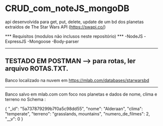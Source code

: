 # CRUD_com_noteJS_mongoDB
api desenvolvida para get, put, delete, update de um bd dos planetas extraídos de The Star Wars API (https://swapi.co/)

*** Requisitos (modulos não inclusos neste repositório) ***
-NodeJS
-ExpressJS
-Mongoose
-Body-parser

******************************
TESTADO EM POSTMAN --> para rotas, ler arquivo ROTAS.TXT.
----------------
Banco localizado na nuvem em https://mlab.com/databases/starwarsbd


---------------------------------------------------------------------------------------------------

Banco salvo em mlab.com com foco nos planetas e dados de nome, clima e terreno no Schema :

{
    "_id": "5a737879299b7f0a5c98dd55",
    "nome": "Alderaan",
    "clima": "temperate",
    "terreno": "grasslands, mountains",
    "numero_de_filmes": 2,
    "__v": 0
}

